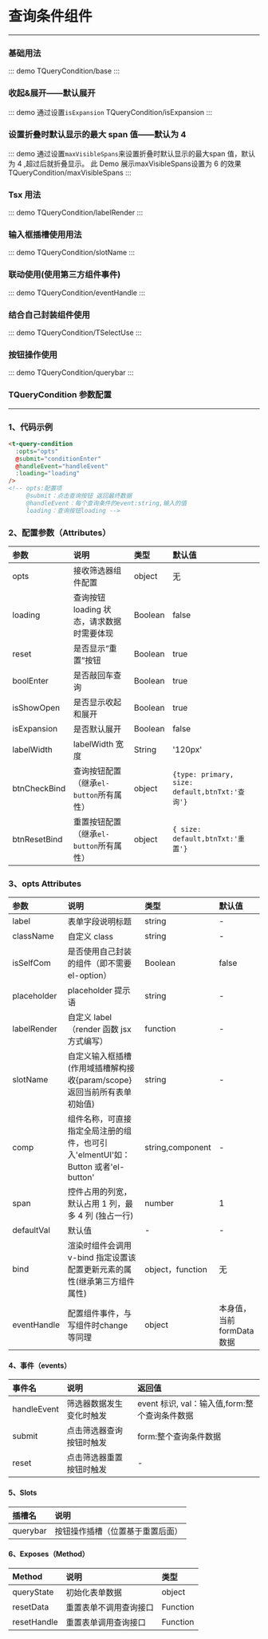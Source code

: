 # 查询条件组件

---

### 基础用法

::: demo
TQueryCondition/base
:::

### 收起&展开——默认展开

::: demo 通过设置`isExpansion`
TQueryCondition/isExpansion
:::

### 设置折叠时默认显示的最大 span 值——默认为 4

::: demo 通过设置`maxVisibleSpans`来设置折叠时默认显示的最大span 值，默认为 4 ,超过后就折叠显示。 此 Demo 展示maxVisibleSpans设置为 6 的效果
TQueryCondition/maxVisibleSpans
:::

### Tsx 用法

::: demo
TQueryCondition/labelRender
:::

### 输入框插槽使用用法

::: demo
TQueryCondition/slotName
:::

### 联动使用(使用第三方组件事件)

::: demo
TQueryCondition/eventHandle
:::
### 结合自己封装组件使用

::: demo
TQueryCondition/TSelectUse
:::

### 按钮操作使用

::: demo
TQueryCondition/querybar
:::

### TQueryCondition 参数配置

---

### 1、代码示例

```html
<t-query-condition
  :opts="opts"
  @submit="conditionEnter"
  @handleEvent="handleEvent"
  :loading="loading"
/>
<!-- opts:配置项
     @submit：点击查询按钮 返回最终数据
     @handleEvent：每个查询条件的event:string,输入的值
     loading：查询按钮loading -->
```

### 2、配置参数（Attributes）

| 参数         | 说明                                      | 类型    | 默认值                                         |
| :----------- | :---------------------------------------- | :------ | :--------------------------------------------- |
| opts         | 接收筛选器组件配置                        | object  | 无                                             |
| loading      | 查询按钮 loading 状态，请求数据时需要体现 | Boolean | false                                          |
| reset        | 是否显示“重置”按钮                        | Boolean | true                                           |
| boolEnter    | 是否敲回车查询                            | Boolean | true                                           |
| isShowOpen   | 是否显示收起和展开                        | Boolean | true                                           |
| isExpansion  | 是否默认展开                              | Boolean | false                                          |
| labelWidth   | labelWidth 宽度                           | String  | '120px'                                        |
| btnCheckBind | 查询按钮配置（继承`el-button`所有属性）   | object  | `{type: primary, size: default,btnTxt:'查询'}` |
| btnResetBind | 重置按钮配置（继承`el-button`所有属性）   | object  | `{ size: default,btnTxt:'重置'}`               |


### 3、opts Attributes

| 参数        | 说明                                                                             | 类型             | 默认值                   |
| :---------- | :------------------------------------------------------------------------------- | :--------------- | :----------------------- |
| label       | 表单字段说明标题                                                                 | string           | -                        |
| className   | 自定义 class                                                                     | string           | -                        |
| isSelfCom   | 是否使用自己封装的组件（即不需要el-option）                                      | Boolean          | false                    |
| placeholder | placeholder 提示语                                                               | string           | -                        |
| labelRender | 自定义 label（render 函数 jsx 方式编写）                                         | function         | -                        |
| slotName    | 自定义输入框插槽(作用域插槽解构接收{param/scope}返回当前所有表单初始值)          | string           | -                        |
| comp        | 组件名称，可直接指定全局注册的组件，也可引入'elmentUI'如：Button 或者'el-button' | string,component | -                        |
| span        | 控件占用的列宽，默认占用 1 列，最多 4 列 (独占一行)                              | number           | 1                        |
| defaultVal  | 默认值                                                                           | -                | -                        |
| bind        | 渲染时组件会调用 v-bind 指定设置该配置更新元素的属性(继承第三方组件属性)         | object，function | 无                       |
| eventHandle | 配置组件事件，与写组件时change 等同理                                            | object           | 本身值，当前formData数据 |

#### 4、事件（events）

| 事件名      | 说明                     | 返回值                                        |
| :---------- | :----------------------- | :-------------------------------------------- |
| handleEvent | 筛选器数据发生变化时触发 | event 标识, val：输入值,form:整个查询条件数据 |
| submit      | 点击筛选器查询按钮时触发 | form:整个查询条件数据                         |
| reset       | 点击筛选器重置按钮时触发 | -                                             |

#### 5、Slots

| 插槽名   | 说明                             |
| :------- | :------------------------------- |
| querybar | 按钮操作插槽（位置基于重置后面） |

#### 6、Exposes（Method）

| Method      | 说明                   | 类型     |
| :---------- | :--------------------- | :------- |
| queryState  | 初始化表单数据         | object   |
| resetData   | 重置表单不调用查询接口 | Function |
| resetHandle | 重置表单调用查询接口   | Function |
